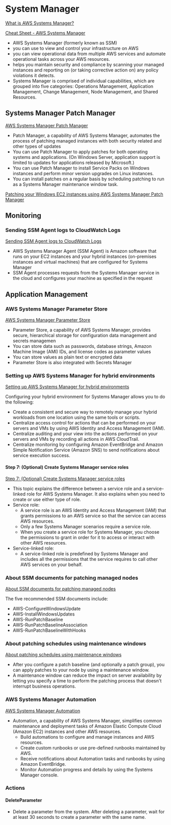 # System Manager

[What is AWS Systems Manager?](https://docs.aws.amazon.com/systems-manager/latest/userguide/what-is-systems-manager.html)

[Cheat Sheet - AWS Systems Manager](https://tutorialsdojo.com/aws-systems-manager)

- AWS Systems Manager (formerly known as SSM)
- you can use to view and control your infrastructure on AWS
- you can view operational data from multiple AWS services and automate operational tasks across your AWS resources.
- helps you maintain security and compliance by scanning your managed instances and reporting on (or taking corrective action on) any policy violations it detects.
- Systems Manager is comprised of individual capabilities, which are grouped into five categories: Operations Management, Application Management, Change Management, Node Management, and Shared Resources.


## Systems Manager Patch Manager

[AWS Systems Manager Patch Manager](https://docs.aws.amazon.com/systems-manager/latest/userguide/systems-manager-patch.html)

- Patch Manager, a capability of AWS Systems Manager, automates the process of patching managed instances with both security related and other types of updates
- You can use Patch Manager to apply patches for both operating systems and applications. (On Windows Server, application support is limited to updates for applications released by Microsoft.) 
- You can use Patch Manager to install Service Packs on Windows instances and perform minor version upgrades on Linux instances. 
- You can install patches on a regular basis by scheduling patching to run as a Systems Manager maintenance window task.

[Patching your Windows EC2 instances using AWS Systems Manager Patch Manager](https://aws.amazon.com/blogs/mt/patching-your-windows-ec2-instances-using-aws-systems-manager-patch-manager)


## Monitoring

### Sending SSM Agent logs to CloudWatch Logs

[Sending SSM Agent logs to CloudWatch Logs](https://docs.aws.amazon.com/systems-manager/latest/userguide/monitoring-ssm-agent.html)

- AWS Systems Manager Agent (SSM Agent) is Amazon software that runs on your EC2 instances and your hybrid instances (on-premises instances and virtual machines) that are configured for Systems Manager
- SSM Agent processes requests from the Systems Manager service in the cloud and configures your machine as specified in the request


## Application Management

### AWS Systems Manager Parameter Store

[AWS Systems Manager Parameter Store](https://docs.aws.amazon.com/systems-manager/latest/userguide/systems-manager-parameter-store.html)

- Parameter Store, a capability of AWS Systems Manager, provides secure, hierarchical storage for configuration data management and secrets managemen
- You can store data such as passwords, database strings, Amazon Machine Image (AMI) IDs, and license codes as parameter values
- You can store values as plain text or encrypted data
- Parameter Store is also integrated with Secrets Manager

### Setting up AWS Systems Manager for hybrid environments

[Setting up AWS Systems Manager for hybrid environments](https://docs.aws.amazon.com/systems-manager/latest/userguide/systems-manager-managedinstances.html)

Configuring your hybrid environment for Systems Manager allows you to do the following:
- Create a consistent and secure way to remotely manage your hybrid workloads from one location using the same tools or scripts.
- Centralize access control for actions that can be performed on your servers and VMs by using AWS Identity and Access Management (IAM).
- Centralize auditing and your view into the actions performed on your servers and VMs by recording all actions in AWS CloudTrail.
- Centralize monitoring by configuring Amazon EventBridge and Amazon Simple Notification Service (Amazon SNS) to send notifications about service execution success.


#### Step 7: (Optional) Create Systems Manager service roles

[Step 7: (Optional) Create Systems Manager service roles](https://docs.aws.amazon.com/systems-manager/latest/userguide/setup-service-role.html)

- This topic explains the difference between a service role and a service-linked role for AWS Systems Manager. It also explains when you need to create or use either type of role.
- Service role: 
  - A service role is an AWS Identity and Access Management (IAM) that grants permissions to an AWS service so that the service can access AWS resources. 
  - Only a few Systems Manager scenarios require a service role. 
  - When you create a service role for Systems Manager, you choose the permissions to grant in order for it to access or interact with other AWS resources.
- Service-linked role: 
  - A service-linked role is predefined by Systems Manager and includes all the permissions that the service requires to call other AWS services on your behalf.


### About SSM documents for patching managed nodes

[About SSM documents for patching managed nodes](https://docs.aws.amazon.com/systems-manager/latest/userguide/patch-manager-ssm-documents.html)

The five recommended SSM documents include:
- AWS-ConfigureWindowsUpdate
- AWS-InstallWindowsUpdates
- AWS-RunPatchBaseline
- AWS-RunPatchBaselineAssociation
- AWS-RunPatchBaselineWithHooks

### About patching schedules using maintenance windows

[About patching schedules using maintenance windows](https://docs.aws.amazon.com/systems-manager/latest/userguide/sysman-patch-scheduletasks.html)

- After you configure a patch baseline (and optionally a patch group), you can apply patches to your node by using a maintenance window. 
- A maintenance window can reduce the impact on server availability by letting you specify a time to perform the patching process that doesn't interrupt business operations.

### AWS Systems Manager Automation

[AWS Systems Manager Automation](https://docs.aws.amazon.com/systems-manager/latest/userguide/systems-manager-automation.html)

- Automation, a capability of AWS Systems Manager, simplifies common maintenance and deployment tasks of Amazon Elastic Compute Cloud (Amazon EC2) instances and other AWS resources.
  - Build automations to configure and manage instances and AWS resources.
  - Create custom runbooks or use pre-defined runbooks maintained by AWS.
  - Receive notifications about Automation tasks and runbooks by using Amazon EventBridge.
  - Monitor Automation progress and details by using the Systems Manager console.



### Actions

#### DeleteParameter

- Delete a parameter from the system. After deleting a parameter, wait for at least 30 seconds to create a parameter with the same name.

